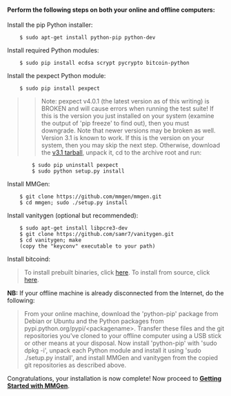 #### Perform the following steps on both your online and offline computers:

Install the pip Python installer:

		$ sudo apt-get install python-pip python-dev

Install required Python modules:

		$ sudo pip install ecdsa scrypt pycrypto bitcoin-python

Install the pexpect Python module:

		$ sudo pip install pexpect

>> Note: pexpect v4.0.1 (the latest version as of this writing) is BROKEN and
>> will cause errors when running the test suite!  If this is the version you
>> just installed on your system (examine the output of 'pip freeze' to find
>> out), then you must downgrade.  Note that newer versions may be broken as
>> well.  Version 3.1 is known to work.  If this is the version on your system,
>> then you may skip the next step.  Otherwise, download the [v3.1 tarball][03],
>> unpack it, cd to the archive root and run:

			$ sudo pip uninstall pexpect
			$ sudo python setup.py install

Install MMGen:

		$ git clone https://github.com/mmgen/mmgen.git
		$ cd mmgen; sudo ./setup.py install

Install vanitygen (optional but recommended):

		$ sudo apt-get install libpcre3-dev
		$ git clone https://github.com/samr7/vanitygen.git
		$ cd vanitygen; make
		(copy the "keyconv" executable to your path)

Install bitcoind:

> To install prebuilt binaries, click [here][01].  To install from source,
> click [here][02].

**NB:** If your offline machine is already disconnected from the Internet,
do the following:

> From your online machine, download the 'python-pip' package from Debian or
> Ubuntu and the Python packages from pypi.python.org/pypi/&lt;packagename&gt;.
> Transfer these files and the git repositories you've cloned to your offline
> computer using a USB stick or other means at your disposal.  Now install
> 'python-pip' with 'sudo dpkg -i', unpack each Python module and install it
> using 'sudo ./setup.py install', and install MMGen and vanitygen from the
> copied git repositories as described above.

Congratulations, your installation is now complete!  Now proceed to [**Getting
Started with MMGen**][gs].

[01]: Install-Bitcoind
[02]: Install-Bitcoind-from-Source-on-Debian-or-Ubuntu-Linux
[gs]: Getting-Started-with-MMGen
[03]: https://pypi.python.org/packages/source/p/pexpect/pexpect-3.1.tar.gz
